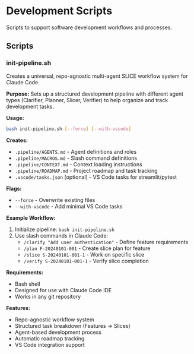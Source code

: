 # Development Scripts

Scripts to support software development workflows and processes.

## Scripts

### init-pipeline.sh
Creates a universal, repo-agnostic multi-agent SLICE workflow system for Claude Code.

**Purpose:** Sets up a structured development pipeline with different agent types (Clarifier, Planner, Slicer, Verifier) to help organize and track development tasks.

**Usage:**
```bash
bash init-pipeline.sh [--force] [--with-vscode]
```

**Creates:**
- `.pipeline/AGENTS.md` - Agent definitions and roles
- `.pipeline/MACROS.md` - Slash command definitions  
- `.pipeline/CONTEXT.md` - Context loading instructions
- `.pipeline/ROADMAP.md` - Project roadmap and task tracking
- `.vscode/tasks.json` (optional) - VS Code tasks for streamlit/pytest

**Flags:**
- `--force` - Overwrite existing files
- `--with-vscode` - Add minimal VS Code tasks

**Example Workflow:**
1. Initialize pipeline: `bash init-pipeline.sh`
2. Use slash commands in Claude Code:
   - `/clarify "Add user authentication"` - Define feature requirements
   - `/plan F-20240101-001` - Create slice plan for feature  
   - `/slice S-20240101-001-1` - Work on specific slice
   - `/verify S-20240101-001-1` - Verify slice completion

**Requirements:**
- Bash shell
- Designed for use with Claude Code IDE
- Works in any git repository

**Features:**
- Repo-agnostic workflow system
- Structured task breakdown (Features → Slices)
- Agent-based development process
- Automatic roadmap tracking
- VS Code integration support